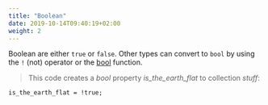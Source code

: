 ```yaml
---
title: "Boolean"
date: 2019-10-14T09:40:19+02:00
weight: 2
---
```


Boolean are either `true` or `false`.
Other types can convert to `bool` by using the `!` (not) operator or the [bool](../../collection-api/bool) function.

> This code creates a *bool* property *is_the_earth_flat* to collection *stuff*:

```
is_the_earth_flat = !true;
```